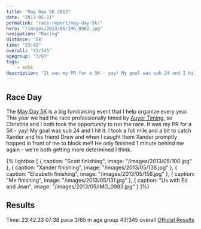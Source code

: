 ```yaml
---
title: "May Day 5K 2013"
date: "2013-05-11"
permalink: "race-report/may-day-5k/"
hero: "/images/2013/05/IMG_0982.jpg"
navigation: "Racing"
distance: "5k"
time: "23:42"
overall: "43/345"
agegroup: "3/65"
tags:
    - md5k
description: "It was my PR for a 5K - yay! My goal was sub 24 and I hit it. I took a full mile and a bit to catch Xander and his friend Drew and when I caught them Xander promptly hopped in front of me to block me!! He only finished 1 minute behind me again."
---
```


## Race Day

The [May Day 5K](http://www.mayday5k.org/ "May Day 5K") is a big fundraising event that I help organize every year. This year we had the race professionally timed by [Auyer Timing,](http://www.auyertiming.com/ "Auyer Timing") so Christina and I both took the opportunity to run the race. It was my PR for a 5K - yay! My goal was sub 24 and I hit it. I took a full mile and a bit to catch Xander and his friend Drew and when I caught them Xander promptly hopped in front of me to block me!! He only finished 1 minute behind me again - we're both getting more determined I think.

{% lightbox [
    { caption: "Scott finishing", image: "/images/2013/05/100.jpg" },
    { caption: "Xander finishing", image: "/images/2013/05/138.jpg" },
    { caption: "Elizabeth finishing", image: "/images/2013/05/156.jpg" },
    { caption: "Me finishing", image: "/images/2013/05/131.jpg" },
    { caption: "Us with Ed and Jean", image: "/images/2013/05/IMG_0983.jpg" }
]%}

## Results

Time: 23:42.33
07:38 pace
3/65 in age group
43/345 overall
[Official Results](http://www.auyertiming.com/pdffiles/5-11-13Trumansburg_overall.pdf "May Day 5K Results 2013")
